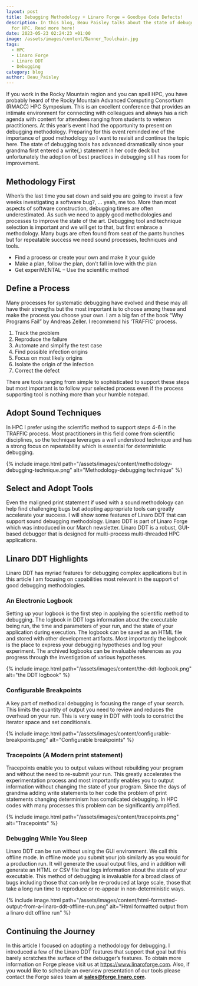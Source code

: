 ```yaml
---
layout: post
title: Debugging Methodology + Linaro Forge = Goodbye Code Defects!
description: In this blog, Beau Paisley talks about the state of debugging tools
  for HPC. Read more here!
date: 2023-05-23 02:24:23 +01:00
image: /assets/images/content/Banner_Toolchain.jpg
tags:
  - HPC
  - Linaro Forge
  - Linaro DDT
  - Debugging
category: blog
author: Beau_Paisley
---
```

If you work in the Rocky Mountain region and you can spell HPC, you have probably heard of the Rocky Mountain Advanced Computing Consortium (RMACC) HPC Symposium.   This is an excellent conference that provides an intimate environment for connecting with colleagues and always has a rich agenda with content for attendees ranging from students to veteran practitioners.   At this year’s event I had the opportunity to present on debugging methodology.   Preparing for this event reminded me of the importance of good methodology so I want to revisit and continue the topic here.   The state of debugging tools has advanced dramatically since your grandma first entered a write(*,*) statement in her code deck but unfortunately the adoption of best practices in debugging still has room for improvement.

## Methodology First

When’s the last time you sat down and said you are going to invest a few weeks investigating a software bug?, … yeah, me too.  More than most aspects of software construction, debugging times are often underestimated.  As such we need to apply good methodologies and processes to improve the state of the art.  Debugging tool and technique selection is important and we will get to that, but first embrace a methodology.  Many bugs are often found from seat of the pants hunches but for repeatable success we need sound processes, techniques and tools.

* Find a process or create your own and make it your guide
* Make a plan, follow the plan, don’t fall in love with the plan
* Get experiMENTAL  – Use the scientific method

## Define a Process

Many processes for systematic debugging have evolved and these may all have their strengths but the most important is to choose among these and make the process you choose your own.   I am a big fan of the book “Why Programs Fail” by Andreas Zeller.  I recommend his ‘TRAFFIC’ process.

1. Track the problem
2. Reproduce the failure
3. Automate and simplify the test case
4. Find possible infection origins
5. Focus on most likely origins
6. Isolate the origin of the infection
7. Correct the defect

There are tools ranging from simple to sophisticated to support these steps but most important is to follow your selected process even if the process supporting tool is nothing more than your humble notepad.

## Adopt Sound Techniques

In HPC I prefer using the scientific method to support steps 4-6 in the TRAFFIC process.   Most practitioners in this field come from scientific disciplines, so the technique leverages a well understood technique and has a strong focus on repeatability which is essential for deterministic debugging.

{% include image.html path="/assets/images/content/methodology-debugging-technique.png" alt="Methodology-debugging technique" %}

## Select and Adopt Tools

Even the maligned print statement if used with a sound methodology can help find challenging bugs but adopting appropriate tools can greatly accelerate your success.   I will show some features of Linaro DDT that can support sound debugging methodology.   Linaro DDT is part of Linaro Forge which was introduced in our March newsletter.   Linaro DDT is a robust, GUI-based debugger that is designed for multi-process multi-threaded HPC applications.

## Linaro DDT Highlights

Linaro DDT has myriad features for debugging complex applications but in this article I am focusing on capabilities most relevant in the support of good debugging methodologies.

### An Electronic Logbook

Setting up your logbook is the first step in applying the scientific method to debugging.  The logbook in DDT logs information about the executable being run, the time and parameters of your run, and the state of your application during execution.   The logbook can be saved as an HTML file and stored with other development artifacts.    Most importantly the logbook is the place to express your debugging hypotheses and log your experiment.  The archived logbooks can be invaluable references as you progress through the investigation of various hypotheses.

{% include image.html path="/assets/images/content/the-ddt-logbook.png" alt="the DDT logbook" %}

### Configurable Breakpoints

A key part of methodical debugging is focusing the range of your search.  This limits the quantity of output you need to review and reduces the overhead on your run.  This is very easy in DDT with tools to constrict the iterator space and set conditionals.

{% include image.html path="/assets/images/content/configurable-breakpoints.png" alt="Configurable breakpoints" %}

### Tracepoints (A Modern print statement)

Tracepoints enable you to output values without rebuilding your program and without the need to re-submit your run.   This greatly accelerates the experimentation process and most importantly enables you to output information without changing the state of your program.  Since the days of grandma adding write statements to her code the problem of print statements changing determinism has complicated debugging.   In HPC codes with many processes this problem can be significantly amplified.

{% include image.html path="/assets/images/content/tracepoints.png" alt="Tracepoints" %}

### Debugging While You Sleep

Linaro DDT can be run without using the GUI environment.  We call this offline mode.   In offline mode you submit your job similarly as you would for a production run.  It will generate the usual output files, and in addition will generate an HTML or CSV file that logs information about the state of your executable.   This method of debugging is invaluable for a broad class of bugs including those that can only be re-produced at large scale,  those that take a long run time to reproduce or re-appear in non-deterministic ways.

{% include image.html path="/assets/images/content/html-formatted-output-from-a-linaro-ddt-offline-run.png" alt="Html formatted output from a linaro ddt offline run" %}

## Continuing the Journey

In this article I focused on adopting a methodology for debugging.   I  introduced a few of the Linaro DDT features that support that goal but this barely scratches the surface of the debugger’s features.  To obtain more information on Forge please visit us at <https://www.linaroforge.com>.   Also, if you would like to schedule an overview presentation of our tools please contact the Forge sales team at **sales@forge.linaro.com**.